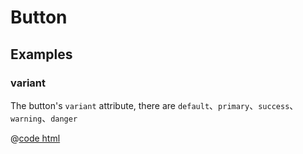 # Button

## Examples

### variant

The button's `variant` attribute, there are `default`、`primary`、`success`、`warning`、`danger`

<button-basic />

@[code html](../components/button/basic.vue)
